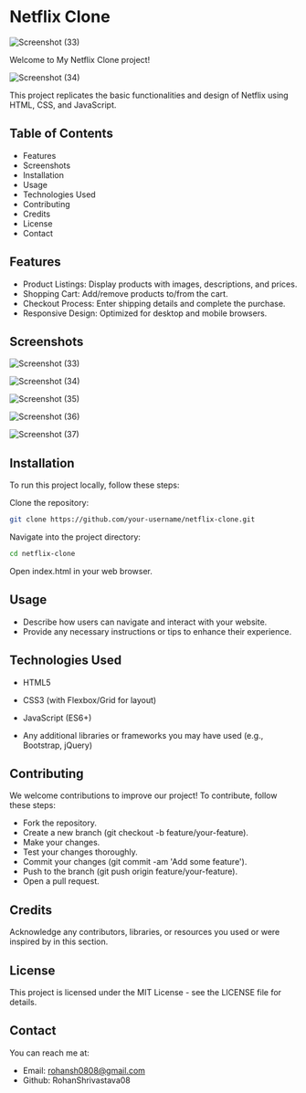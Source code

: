 # Netflix Clone

![Screenshot (33)](https://github.com/RohanShrivastava08/Netflix-Clone/assets/94133270/37d61655-5ff7-4626-8888-e8dc804a41a0)

Welcome to My Netflix Clone project! 

![Screenshot (34)](https://github.com/RohanShrivastava08/Netflix-Clone/assets/94133270/4e54521b-eb7e-4815-91eb-9f652c83105d)

This project replicates the basic functionalities and design of Netflix using HTML, CSS, and JavaScript.

## Table of Contents
- Features
- Screenshots
- Installation
- Usage
- Technologies Used
- Contributing
- Credits
- License
- Contact

## Features
- Product Listings: Display products with images, descriptions, and prices.
- Shopping Cart: Add/remove products to/from the cart.
- Checkout Process: Enter shipping details and complete the purchase.
- Responsive Design: Optimized for desktop and mobile browsers.

## Screenshots

![Screenshot (33)](https://github.com/RohanShrivastava08/Netflix-Clone/assets/94133270/37d61655-5ff7-4626-8888-e8dc804a41a0)

![Screenshot (34)](https://github.com/RohanShrivastava08/Netflix-Clone/assets/94133270/4e54521b-eb7e-4815-91eb-9f652c83105d)

![Screenshot (35)](https://github.com/RohanShrivastava08/Netflix-Clone/assets/94133270/30d6481c-cf1e-418a-ba17-9ee0d9f9c093)

![Screenshot (36)](https://github.com/RohanShrivastava08/Netflix-Clone/assets/94133270/7fc8afad-18c3-4295-8ad0-f60475d49277)

![Screenshot (37)](https://github.com/RohanShrivastava08/Netflix-Clone/assets/94133270/615c0f34-08bd-4e1a-a1d5-6d2570057f10)

## Installation
To run this project locally, follow these steps:

Clone the repository:

```bash
git clone https://github.com/your-username/netflix-clone.git
```

Navigate into the project directory:

```bash
cd netflix-clone
```
Open index.html in your web browser.

## Usage
- Describe how users can navigate and interact with your website. 
- Provide any necessary instructions or tips to enhance their experience.

## Technologies Used
- HTML5

- CSS3 (with Flexbox/Grid for layout)
- JavaScript (ES6+)
- Any additional libraries or frameworks you may have used (e.g., Bootstrap, jQuery)

## Contributing
We welcome contributions to improve our project! To contribute, follow these steps:

- Fork the repository.
- Create a new branch (git checkout -b feature/your-feature).
- Make your changes.
- Test your changes thoroughly.
- Commit your changes (git commit -am 'Add some feature').
- Push to the branch (git push origin feature/your-feature).
- Open a pull request.

## Credits
Acknowledge any contributors, libraries, or resources you used or were inspired by in this section.

## License
This project is licensed under the MIT License - see the LICENSE file for details.

## Contact
You can reach me at:
- Email: rohansh0808@gmail.com
- Github: RohanShrivastava08
